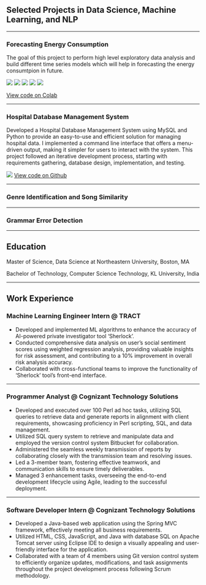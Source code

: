 ## Selected Projects in Data Science, Machine Learning, and NLP
---
### Forecasting Energy Consumption
The goal of this project to perform high level exploratory data analysis and build different time series models which will help in forecasting the energy consumtpion in future.

[![](https://img.shields.io/badge/Python-white?logo=Python)](#) [![](https://img.shields.io/badge/Jupyter-white?logo=Jupyter)](#) [![](https://img.shields.io/badge/PyTorch-white?logo=pytorch)](#) [![](https://img.shields.io/badge/Twitter-white?logo=Twitter)](#) [![](https://img.shields.io/badge/HuggingFace_Transformers-white?logo=huggingface)](#)

[View code on Colab]()

---
### Hospital Database Management System
Developed a Hospital Database Management System using MySQL and Python to provide an easy-to-use and efficient solution for managing hospital data. I implemented a command line interface that offers a menu-driven output, making it simpler for users to interact with the system. This project followed an iterative development process, starting with requirements gathering, database design, implementation, and testing.

[![](https://img.shields.io/badge/Python-white?logo=Python)](#)
[View code on Github](https://github.com/sravanichinnu/Hospital-Database-Management-System)

---
### Genre Identification and Song Similarity

---
### Grammar Error Detection

---
## Education
Master of Science, Data Science at Northeastern University, Boston, MA

Bachelor of Technology, Computer Science Technology, KL University, India

---
## Work Experience
### Machine Learning Engineer Intern @ TRACT
- Developed and implemented ML algorithms to enhance the accuracy of AI-powered private investigator tool ‘Sherlock’.
- Conducted comprehensive data analysis on user’s social sentiment scores using weighted regression analysis, providing valuable insights for risk assessment, and contributing to a 10% improvement in overall risk analysis accuracy.
- Collaborated with cross-functional teams to improve the functionality of ‘Sherlock’ tool’s front-end interface.
---
### Programmer Analyst @ Cognizant Technology Solutions
- Developed and executed over 100 Perl ad hoc tasks, utilizing SQL queries to retrieve data and generate reports in alignment with client requirements, showcasing proficiency in Perl scripting, SQL, and data management.
- Utilized SQL query system to retrieve and manipulate data and employed the version control system Bitbucket for collaboration.
- Administered the seamless weekly transmission of reports by collaborating closely with the transmission team and resolving issues.
- Led a 3-member team, fostering effective teamwork, and communication skills to ensure timely deliverables.
- Managed 3 enhancement tasks, overseeing the end-to-end development lifecycle using Agile, leading to the successful deployment.
---
### Software Developer Intern @ Cognizant Technology Solutions
- Developed a Java-based web application using the Spring MVC framework, effectively meeting all business requirements.
- Utilized HTML, CSS, JavaScript, and Java with database SQL on Apache Tomcat server using Eclipse IDE to design a visually appealing and user-friendly interface for the application.
- Collaborated with a team of 4 members using Git version control system to efficiently organize updates, modifications, and task assignments throughout the project development process following Scrum methodology.







